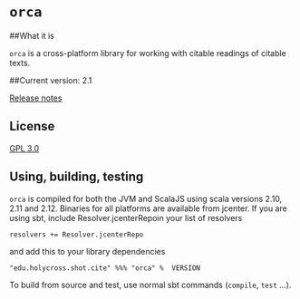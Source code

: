 # `orca`


##What it is

`orca` is a cross-platform library for working with citable readings of citable texts.

##Current version: 2.1

[Release notes](releases.md)

## License

[GPL 3.0](https://opensource.org/licenses/gpl-3.0.html)

## Using, building, testing

`orca` is compiled for both the JVM and ScalaJS using scala versions 2.10, 2.11 and 2.12. Binaries for all platforms are available from jcenter. If you are using sbt, include Resolver.jcenterRepoin your list of resolvers

    resolvers += Resolver.jcenterRepo

and add this to your library dependencies

    "edu.holycross.shot.cite" %%% "orca" %  VERSION

To build from source and test, use normal sbt commands (`compile`, `test` ...).
